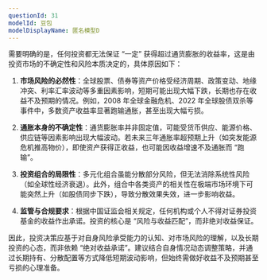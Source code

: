 ```yaml
---
questionId: 31
modelId: 豆包
modelDisplayName: 匿名模型D
---
```

需要明确的是，任何投资都无法保证 “一定” 获得超过通货膨胀的收益率，这是由投资市场的不确定性和风险本质决定的，具体原因如下：

  

1. **市场风险的必然性**：全球股票、债券等资产价格受经济周期、政策变动、地缘冲突、利率汇率波动等多重因素影响，短期可能出现大幅下跌，长期也存在收益不及预期的情况。例如，2008 年全球金融危机、2022 年全球股债双杀等事件中，多数资产收益率显著跑输通胀，甚至出现大幅亏损。
    
2. **通胀本身的不确定性**：通货膨胀率并非固定值，可能受货币供应、能源价格、供应链等因素影响出现大幅波动。若未来三年通胀率超预期上升（如突发能源危机推高物价），即使资产获得正收益，也可能因收益增速不及通胀而 “跑输”。
    
3. **投资组合的局限性**：多元化组合虽能分散部分风险，但无法消除系统性风险（如全球性经济衰退）。此外，组合中各类资产的相关性在极端市场环境下可能突然上升（如股债同步下跌），导致分散效果失效，进一步影响收益。
    
4. **监管与合规要求**：根据中国证监会相关规定，任何机构或个人不得对证券投资基金的收益作出承诺。投资的核心是 “风险与收益匹配”，而非绝对收益保证。
    

  

因此，投资决策应基于对自身风险承受能力的认知、对市场风险的理解，以及长期投资的心态，而非依赖 “绝对收益承诺”。建议结合自身情况动态调整策略，并通过长期持有、分散配置等方式降低短期波动影响，但始终需做好收益不及预期甚至亏损的心理准备。